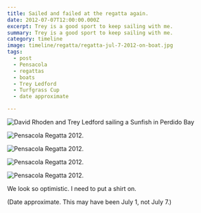 ```yaml
---
title: Sailed and failed at the regatta again.
date: 2012-07-07T12:00:00.000Z
excerpt: Trey is a good sport to keep sailing with me.
summary: Trey is a good sport to keep sailing with me.
category: timeline
image: timeline/regatta/regatta-jul-7-2012-on-boat.jpg
tags:
  - post 
  - Pensacola
  - regattas
  - boats
  - Trey Ledford
  - Turfgrass Cup
  - date approximate

---
```


![David Rhoden and Trey Ledford sailing a Sunfish in Perdido Bay](/static/img/timeline/regatta/regatta-jul-7-2012-on-boat.jpg "David Rhoden and Trey Ledford sailing a Sunfish in Perdido Bay")

![Pensacola Regatta 2012.](/static/img/timeline/regatta-jul-1-2012/regatta-start-line-jul-1-2012.jpg)

![Pensacola Regatta 2012.](/static/img/timeline/regatta-jul-1-2012/regatta-jul-1-2012.jpg)

![Pensacola Regatta 2012.](static/img/timeline/regatta-jul-1-2012/regatta-jul-1-2012-on-boat.jpg)

![Pensacola Regatta 2012.](/static/img/timeline/regatta-jul-1-2012/regatta-champs-jul-1-2012.jpg)


We look so optimistic. I need to put a shirt on.

(Date approximate. This may have been July 1, not July 7.)